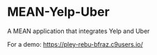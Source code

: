 # MEAN-Yelp-Uber
A MEAN application that integrates Yelp and Uber

For a demo:
https://pley-rebu-bfraz.c9users.io/
